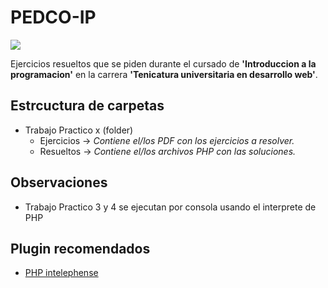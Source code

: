 # PEDCO-IP

<img src="https://repository-images.githubusercontent.com/405745929/9ce60d3d-2d56-416b-aadf-417e24e077b7">

Ejercicios resueltos que se piden durante el cursado de <b>'Introduccion a la programacion'</b> en la carrera <b>'Tenicatura universitaria en desarrollo web'</b>.

## Estrcuctura de carpetas
* Trabajo Practico x (folder)
  * Ejercicios -> _Contiene el/los PDF con los ejercicios a resolver._
  * Resueltos -> _Contiene el/los archivos PHP con las soluciones._

## Observaciones
- Trabajo Practico 3 y 4 se ejecutan por consola usando el interprete de PHP

## Plugin recomendados
- [PHP intelephense](https://marketplace.visualstudio.com/items?itemName=bmewburn.vscode-intelephense-client)

